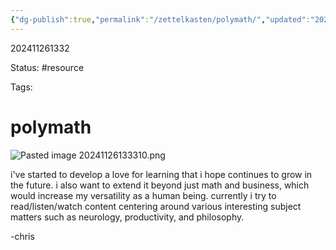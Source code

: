 ```yaml
---
{"dg-publish":true,"permalink":"/zettelkasten/polymath/","updated":"2024-11-26T13:40:08.895-05:00"}
---
```


202411261332

Status: #resource 

Tags: 

# polymath

![Pasted image 20241126133310.png](/img/user/attachments/Pasted%20image%2020241126133310.png)

i've started to develop a love for learning that i hope continues to grow in the future. i also want to extend it beyond just math and business, which would increase my versatility as a human being. currently i try to read/listen/watch content centering around various interesting subject matters such as neurology, productivity, and philosophy.

-chris